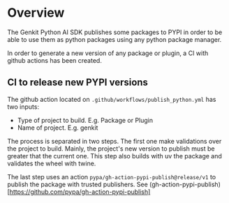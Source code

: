 # Overview

The Genkit Python AI SDK publishes some packages to PYPI in order to be able to
use them as python packages using any python package manager.

In order to generate a new version of any package or plugin, a CI with github
actions has been created.

## CI to release new PYPI versions

The github action located on `.github/workflows/publish_python.yml` has two
inputs:

* Type of project to build. E.g. Package or Plugin
* Name of project. E.g. genkit

The process is separated in two steps. The first one make validations over the
project to build. Mainly, the project's new version to publish must be greater
that the current one. This step also builds with uv the package and validates
the wheel with twine.

The last step uses an action `pypa/gh-action-pypi-publish@release/v1` to publish
the package with trusted publishers. See
(gh-action-pypi-publish)\[https://github.com/pypa/gh-action-pypi-publish]
